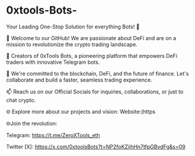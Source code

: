 # 0xtools-Bots-
Your Leading One-Stop Solution for everything Bots! 🤖

🚀 Welcome to our GitHub! We are passionate about DeFi and are on a mission to revolutionize the crypto trading landscape.

🤖 Creators of 0xTools Bots, a pioneering platform that empowers DeFi traders with innovative Telegram bots.

📝 We're committed to the blockchain, DeFi, and the future of finance. Let's collaborate and build a faster, seamless trading experience.

📫 Reach us on our Official Socials for inquiries, collaborations, or just to chat crypto.

🌐 Explore more about our projects and vision: Website:(https

🌐Join the revolution:

Telegram: https://t.me/ZeroXTools_eth

Twitter [X]: https://x.com/0xtoolsBots?t=NP2foKZiihHn7tfpGBvdFg&s=09
